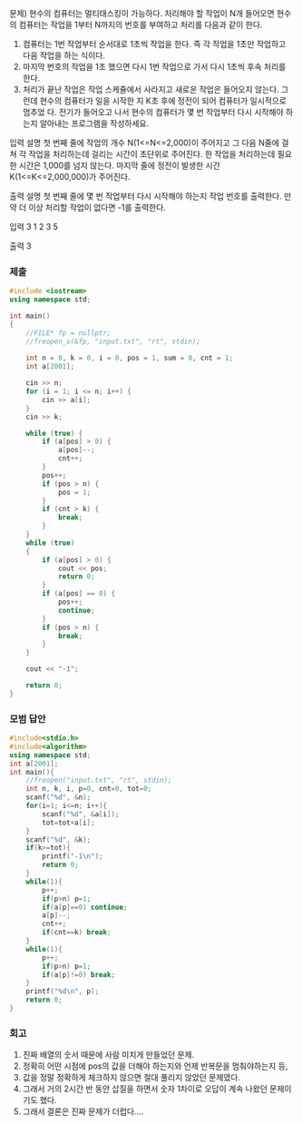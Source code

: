 문제)
현수의 컴퓨터는 멀티태스킹이 가능하다. 처리해야 할 작업이 N개 들어오면 현수의 컴퓨터는
작업을 1부터 N까지의 번호를 부여하고 처리를 다음과 같이 한다.
1) 컴퓨터는 1번 작업부터 순서대로 1초씩 작업을 한다. 즉 각 작업을 1초만 작업하고 다음
작업을 하는 식이다.
2) 마지막 번호의 작업을 1초 했으면 다시 1번 작업으로 가서 다시 1초씩 후속 처리를 한다.
3) 처리가 끝난 작업은 작업 스케쥴에서 사라지고 새로운 작업은 들어오지 않는다.
그런데 현수의 컴퓨터가 일을 시작한 지 K초 후에 정전이 되어 컴퓨터가 일시적으로 멈추었
다. 전기가 들어오고 나서 현수의 컴퓨터가 몇 번 작업부터 다시 시작해야 하는지 알아내는
프로그램을 작성하세요.

입력 설명
첫 번째 줄에 작업의 개수 N(1<=N<=2,000)이 주어지고 그 다음 N줄에 걸쳐 각 작업을
처리하는데 걸리는 시간이 초단위로 주어진다. 한 작업을 처리하는데 필요한 시간은 1,000를
넘지 않는다.
마지막 줄에 정전이 발생한 시간 K(1<=K<=2,000,000)가 주어진다.

출력 설명
첫 번째 줄에 몇 번 작업부터 다시 시작해야 하는지 작업 번호를 출력한다.
만약 더 이상 처리할 작업이 없다면 -1를 출력한다.

입력
3
1
2
3
5

출력
3

### 제출
``` Cpp
#include <iostream>
using namespace std;

int main()
{
	//FILE* fp = nullptr;
	//freopen_s(&fp, "input.txt", "rt", stdin);
	
	int n = 0, k = 0, i = 0, pos = 1, sum = 0, cnt = 1;
	int a[2001];

	cin >> n;
	for (i = 1; i <= n; i++) {
		cin >> a[i];
	}
	cin >> k;

	while (true) {
		if (a[pos] > 0) {
			a[pos]--;
			cnt++;
		}
		pos++;
		if (pos > n) {
			pos = 1;
		}
		if (cnt > k) {
			break;
		}
	}
	while (true)
	{
		if (a[pos] > 0) {
			cout << pos;
			return 0;
		}
		if (a[pos] == 0) {
			pos++;
			continue;
		}
		if (pos > n) {
			break;
		}
	}

	cout << "-1";

	return 0;
}
```

### 모범 답안
``` Cpp
#include<stdio.h>
#include<algorithm>
using namespace std;
int a[2001];
int main(){
	//freopen("input.txt", "rt", stdin);
	int n, k, i, p=0, cnt=0, tot=0;
	scanf("%d", &n);
	for(i=1; i<=n; i++){
		scanf("%d", &a[i]);
		tot=tot+a[i];
	}
	scanf("%d", &k);
	if(k>=tot){
		printf("-1\n");
		return 0;
	}
	while(1){
		p++;
		if(p>n) p=1;
		if(a[p]==0) continue;
		a[p]--;
		cnt++;
		if(cnt==k) break;
	}
	while(1){
		p++;
		if(p>n) p=1;
		if(a[p]!=0) break;	
	}
	printf("%d\n", p);
	return 0;
}
```

### 회고
1. 진짜 배열의 숫서 때문에 사람 미치게 만들었던 문제.
2. 정확히 어떤 시점에 pos의 값을 더해야 하는지와 언제 반복문을 멈춰야하는지 등,
3. 값을 정말 정확하게 체크하지 않으면 절대 풀리지 않았던 문제였다.
4. 그래서 거의 2시간 반 동안 삽질을 하면서 숫자 1차이로 오답이 계속 나왔던 문제이기도 했다.
5. 그래서 결론은 진짜 문제가 더럽다....